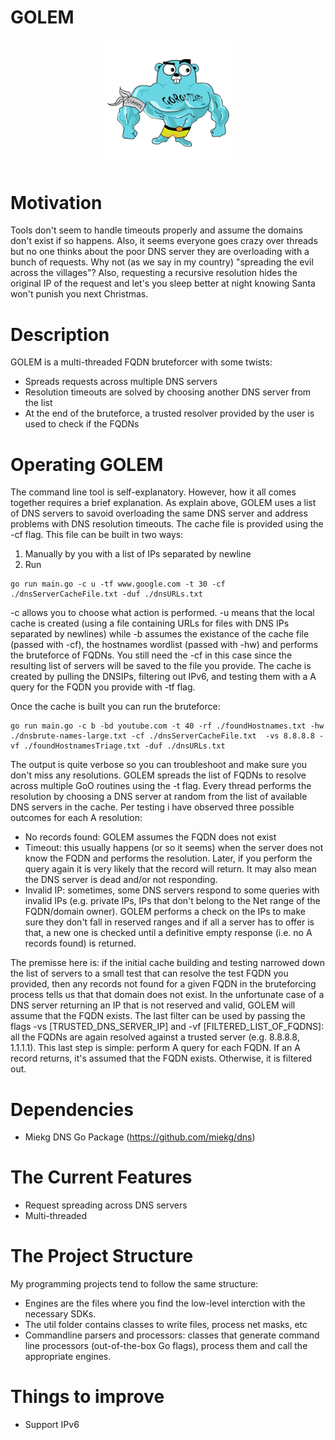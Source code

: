 # GOLEM

<p align="center">
  <img src="images/golem.jpeg" width=40% heigh=40%>
</p>


# Motivation
Tools don't seem to handle timeouts properly and assume the domains don't exist if so happens. Also, it seems everyone goes crazy over threads but no one thinks about the poor DNS server they are overloading with a bunch of requests. Why not (as we say in my country) "spreading the evil across the villages"? Also, requesting a recursive resolution hides the original IP of the request and let's you sleep better at night knowing Santa won't punish you next Christmas.

# Description
GOLEM is a multi-threaded FQDN bruteforcer with some twists:
- Spreads requests across multiple DNS servers
- Resolution timeouts are solved by choosing another DNS server from the list
- At the end of the bruteforce, a trusted resolver provided by the user is used to check if the FQDNs 

# Operating GOLEM
The command line tool is self-explanatory. However, how it all comes together requires a brief explanation. As explain above, GOLEM uses a list of DNS servers to savoid overloading the same DNS server and address problems with DNS resolution timeouts. The cache file is provided using the -cf flag. This file can be built in two ways:
1. Manually by you with a list of IPs separated by newline
2. Run
```
go run main.go -c u -tf www.google.com -t 30 -cf ./dnsServerCacheFile.txt -duf ./dnsURLs.txt 
```

-c allows you to choose what action is performed. -u means that the local cache is created (using a file containing URLs for files with DNS IPs separated by newlines) while -b assumes the existance of the cache file (passed with -cf), the hostnames wordlist (passed with -hw) and performs the bruteforce of FQDNs. You still need the -cf in this case since the resulting list of servers will be saved to the file you provide. The cache is created by pulling the DNSIPs, filtering out IPv6, and testing them with a A query for the FQDN you provide with -tf flag.

Once the cache is built you can run the bruteforce:

```
go run main.go -c b -bd youtube.com -t 40 -rf ./foundHostnames.txt -hw ./dnsbrute-names-large.txt -cf ./dnsServerCacheFile.txt  -vs 8.8.8.8 -vf ./foundHostnamesTriage.txt -duf ./dnsURLs.txt
```
 

The output is quite verbose so you can troubleshoot and make sure you don't miss any resolutions. GOLEM spreads the list of FQDNs to resolve across multiple GoO routines using the -t flag. Every thread performs the resolution by choosing a DNS server at random from the list of available DNS servers in the cache. Per testing i have observed three possible outcomes for each A resolution:
- No records found: GOLEM assumes the FQDN does not exist
- Timeout: this usually happens (or so it seems) when the server does not know the FQDN and performs the resolution. Later, if you perform the query again it is very likely that the record will return. It may also mean the DNS server is dead and/or not responding. 
- Invalid IP: sometimes, some DNS servers respond to some queries with invalid IPs (e.g. private IPs, IPs that don't belong to the Net range of the FQDN/domain owner). GOLEM performs a check on the IPs to make sure they don't fall in reserved ranges and if all a server has to offer is that, a new one is checked until a definitive empty response (i.e. no A records found) is returned.

The premisse here is: if the initial cache building and testing narrowed down the list of servers to a small test that can resolve the test FQDN you provided, then any records not found for a given FQDN in the bruteforcing process tells us that that domain does not exist. In the unfortunate case of a DNS server returning an IP that is not reserved and valid, GOLEM will assume that the FQDN exists. The last filter can be used by passing the flags -vs [TRUSTED_DNS_SERVER_IP] and -vf [FILTERED_LIST_OF_FQDNS]: all the FQDNs are again resolved against a trusted server (e.g. 8.8.8.8, 1.1.1.1). This last step is simple: perform A query for each FQDN. If an A record returns, it's assumed that the FQDN exists. Otherwise, it is filtered out.  




# Dependencies
- Miekg DNS Go Package (https://github.com/miekg/dns)


# The Current Features
- Request spreading across DNS servers
- Multi-threaded

# The Project Structure
My programming projects tend to follow the same structure: 
- Engines are the files where you find the low-level interction with the necessary SDKs.
- The util folder contains classes to write files, process net masks, etc
- Commandline parsers and processors: classes that generate command line processors (out-of-the-box Go flags), process them and call the appropriate engines. 

# Things to improve
- Support IPv6